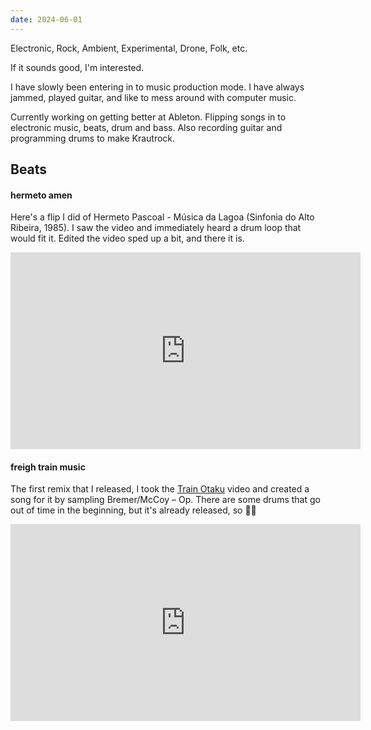 ```yaml
---
date: 2024-06-01
---
```


Electronic, Rock, Ambient, Experimental, Drone, Folk, etc.

If it sounds good, I'm interested. 

I have slowly been entering in to music production mode. I have always jammed, played guitar, and like to mess around with computer music.

Currently working on getting better at Ableton. Flipping songs in to electronic music, beats, drum and bass. Also recording guitar and programming drums to make Krautrock.
## Beats

#### hermeto amen
Here's a flip I did of Hermeto Pascoal - Música da Lagoa (Sinfonia do Alto Ribeira, 1985). I saw the video and immediately heard a drum loop that would fit it. Edited the video sped up a bit, and there it is.
<iframe width="560" height="315" src="https://www.youtube.com/embed/Jz_tKYqSNjQ?si=v7Vd-kWQw1R2Falw" title="YouTube video player" frameborder="0" allow="accelerometer; autoplay; clipboard-write; encrypted-media; gyroscope; picture-in-picture; web-share" referrerpolicy="strict-origin-when-cross-origin" allowfullscreen></iframe>

#### freigh train music
The first remix that I released, I took the [Train Otaku](../Projects/Train%20Otaku.md) video and created a song for it by sampling Bremer/McCoy – Op.  There are some drums that go out of time in the beginning, but it's already released, so 🤷‍♂️

<iframe width="560" height="315" src="https://www.youtube.com/embed/pE8eoSjcZBA?si=2CMgtYX15-_ku7D4" title="YouTube video player" frameborder="0" allow="accelerometer; autoplay; clipboard-write; encrypted-media; gyroscope; picture-in-picture; web-share" referrerpolicy="strict-origin-when-cross-origin" allowfullscreen></iframe>

